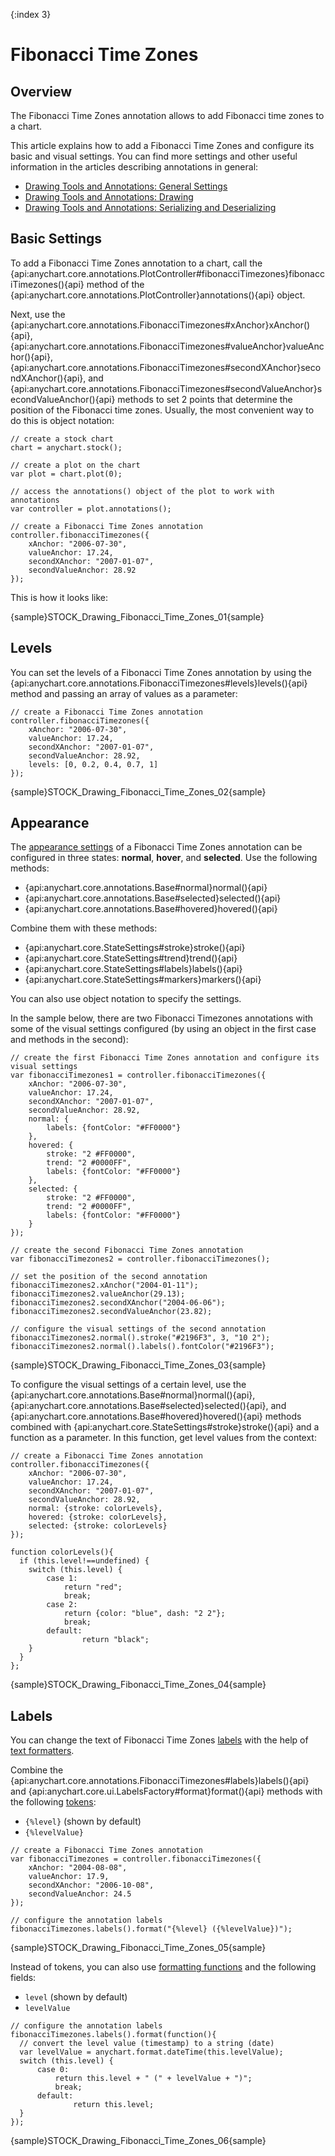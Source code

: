 {:index 3}
# Fibonacci Time Zones

## Overview

The Fibonacci Time Zones annotation allows to add Fibonacci time zones to a chart.

This article explains how to add a Fibonacci Time Zones and configure its basic and visual settings. You can find more settings and other useful information in the articles describing annotations in general:

* [Drawing Tools and Annotations: General Settings](General_Settings)
* [Drawing Tools and Annotations: Drawing](Drawing)
* [Drawing Tools and Annotations: Serializing and Deserializing](Serializing_Deserializing)

## Basic Settings

To add a Fibonacci Time Zones annotation to a chart, call the {api:anychart.core.annotations.PlotController#fibonacciTimezones}fibonacciTimezones(){api} method of the {api:anychart.core.annotations.PlotController}annotations(){api} object.

Next, use the {api:anychart.core.annotations.FibonacciTimezones#xAnchor}xAnchor(){api}, {api:anychart.core.annotations.FibonacciTimezones#valueAnchor}valueAnchor(){api}, {api:anychart.core.annotations.FibonacciTimezones#secondXAnchor}secondXAnchor(){api}, and {api:anychart.core.annotations.FibonacciTimezones#secondValueAnchor}secondValueAnchor(){api} methods to set 2 points that determine the position of the Fibonacci time zones. Usually, the most convenient way to do this is object notation:

```
// create a stock chart
chart = anychart.stock();

// create a plot on the chart
var plot = chart.plot(0);

// access the annotations() object of the plot to work with annotations
var controller = plot.annotations();

// create a Fibonacci Time Zones annotation
controller.fibonacciTimezones({
    xAnchor: "2006-07-30",
    valueAnchor: 17.24,
    secondXAnchor: "2007-01-07",
    secondValueAnchor: 28.92
});
```

This is how it looks like:

{sample}STOCK\_Drawing\_Fibonacci\_Time\_Zones\_01{sample}

## Levels

You can set the levels of a Fibonacci Time Zones annotation by using the {api:anychart.core.annotations.FibonacciTimezones#levels}levels(){api} method and passing an array of values as a parameter:

```
// create a Fibonacci Time Zones annotation
controller.fibonacciTimezones({
    xAnchor: "2006-07-30",
    valueAnchor: 17.24,
    secondXAnchor: "2007-01-07",
    secondValueAnchor: 28.92,
    levels: [0, 0.2, 0.4, 0.7, 1]
});
```

{sample}STOCK\_Drawing\_Fibonacci\_Time\_Zones\_02{sample}

## Appearance

The [appearance settings](../../Appearance_Settings) of a Fibonacci Time Zones annotation can be configured in three states: **normal**, **hover**, and **selected**. Use the following methods:

* {api:anychart.core.annotations.Base#normal}normal(){api} 
* {api:anychart.core.annotations.Base#selected}selected(){api} 
* {api:anychart.core.annotations.Base#hovered}hovered(){api}

Combine them with these methods:

* {api:anychart.core.StateSettings#stroke}stroke(){api}
* {api:anychart.core.StateSettings#trend}trend(){api}
* {api:anychart.core.StateSettings#labels}labels(){api}
* {api:anychart.core.StateSettings#markers}markers(){api}

You can also use object notation to specify the settings.

In the sample below, there are two Fibonacci Timezones annotations with some of the visual settings configured (by using an object in the first case and methods in the second):

```
// create the first Fibonacci Time Zones annotation and configure its visual settings
var fibonacciTimezones1 = controller.fibonacciTimezones({
    xAnchor: "2006-07-30",
    valueAnchor: 17.24,
    secondXAnchor: "2007-01-07",
    secondValueAnchor: 28.92,
    normal: {
        labels: {fontColor: "#FF0000"}
    },
    hovered: {
        stroke: "2 #FF0000",
        trend: "2 #0000FF",
        labels: {fontColor: "#FF0000"}
    },
    selected: {
        stroke: "2 #FF0000", 
        trend: "2 #0000FF",
        labels: {fontColor: "#FF0000"}
    }     
});

// create the second Fibonacci Time Zones annotation
var fibonacciTimezones2 = controller.fibonacciTimezones();

// set the position of the second annotation
fibonacciTimezones2.xAnchor("2004-01-11");
fibonacciTimezones2.valueAnchor(29.13);
fibonacciTimezones2.secondXAnchor("2004-06-06");
fibonacciTimezones2.secondValueAnchor(23.82);
 
// configure the visual settings of the second annotation
fibonacciTimezones2.normal().stroke("#2196F3", 3, "10 2");
fibonacciTimezones2.normal().labels().fontColor("#2196F3");
```

{sample}STOCK\_Drawing\_Fibonacci\_Time\_Zones\_03{sample}

To configure the visual settings of a certain level, use the {api:anychart.core.annotations.Base#normal}normal(){api}, {api:anychart.core.annotations.Base#selected}selected(){api}, and {api:anychart.core.annotations.Base#hovered}hovered(){api} methods combined with {api:anychart.core.StateSettings#stroke}stroke(){api} and a function as a parameter. In this function, get level values from the context:

```
// create a Fibonacci Time Zones annotation
controller.fibonacciTimezones({
    xAnchor: "2006-07-30",
    valueAnchor: 17.24,
    secondXAnchor: "2007-01-07",
    secondValueAnchor: 28.92,
    normal: {stroke: colorLevels},
    hovered: {stroke: colorLevels},
    selected: {stroke: colorLevels}
});

function colorLevels(){
  if (this.level!==undefined) {
    switch (this.level) {
        case 1:
            return "red";
            break;
        case 2:
            return {color: "blue", dash: "2 2"};
            break;
        default:
                return "black";
    }
  }
};
```

{sample}STOCK\_Drawing\_Fibonacci\_Time\_Zones\_04{sample}

## Labels

You can change the text of Fibonacci Time Zones [labels](../../Common_Settings/Labels) with the help of [text formatters](../../Common_Settings/Text_Formatters).

Combine the {api:anychart.core.annotations.FibonacciTimezones#labels}labels(){api} and {api:anychart.core.ui.LabelsFactory#format}format(){api} methods with the following [tokens](../../Common_Settings/Text_Formatters#string_tokens):

* `{%level}` (shown by default)
* `{%levelValue}`

```
// create a Fibonacci Time Zones annotation
var fibonacciTimezones = controller.fibonacciTimezones({
    xAnchor: "2004-08-08",
    valueAnchor: 17.9,
    secondXAnchor: "2006-10-08",
    secondValueAnchor: 24.5
});

// configure the annotation labels
fibonacciTimezones.labels().format("{%level} ({%levelValue})");
```

{sample}STOCK\_Drawing\_Fibonacci\_Time\_Zones\_05{sample}

Instead of tokens, you can also use [formatting functions](../../Common_Settings/Text_Formatters#formatting_functions) and the following fields:

* `level` (shown by default)
* `levelValue`

```
// configure the annotation labels
fibonacciTimezones.labels().format(function(){
  // convert the level value (timestamp) to a string (date)
  var levelValue = anychart.format.dateTime(this.levelValue);
  switch (this.level) {
      case 0:
          return this.level + " (" + levelValue + ")";
          break;
      default:
              return this.level;
  }
});
```

{sample}STOCK\_Drawing\_Fibonacci\_Time\_Zones\_06{sample}